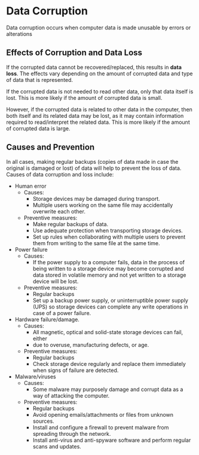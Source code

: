 # Data Corruption

Data corruption occurs when computer data is made unusable by errors or alterations

## Effects of Corruption and Data Loss
If the corrupted data cannot be recovered/replaced, this results in **data loss**. The effects vary depending on 
the amount of corrupted data and type of data that is represented.

If the corrupted data is not needed to read other data, only that data itself is lost. This is more likely 
if the amount of corrupted data is small.

However, if the corrupted data is related to other data in the computer, then both itself and its related data 
may be lost, as it may contain information required to read/interpret the related data. This is more likely 
if the amount of corrupted data is large.

## Causes and Prevention
In all cases, making regular backups (copies of data made in case the original is damaged or lost) of data will 
help to prevent the loss of data. Causes of data corruption and loss include:

- Human error
    - Causes:
        - Storage devices may be damaged during transport.
        - Multiple users working on the same file may accidentally overwrite each other.
    - Preventive measures:
        - Make regular backups of data.
        - Use adequate protection when transporting storage devices.
        - Set up rules when collaborating with multiple users to prevent them from writing to the same file at the same time.
- Power failure
    - Causes:
        - If the power supply to a computer fails, data in the process of being written to a storage device may become corrupted and data stored in volatile memory and not yet written to a storage device will be lost.
    - Preventive measures:
        - Regular backups
        - Set up a backup power supply, or uninterruptible power supply (UPS) so storage devices can complete any write operations in case of a power failure.
- Hardware failure/damage.
    - Causes:
        - All magnetic, optical and solid-state storage devices can fail, either
        - due to overuse, manufacturing defects, or age. 
    - Preventive measures:
        - Regular backups
        - Check storage device regularly and replace them immediately when signs of failure are detected.
- Malware/viruses
    - Causes:
        - Some malware may purposely damage and corrupt data as a way of attacking the computer.
    - Preventive measures:
        - Regular backups
        - Avoid opening emails/attachments or files from unknown sources.
        - Install and configure a firewall to prevent malware from spreading through the network.
        - Install anti-virus and anti-spyware software and perform regular scans and updates.
